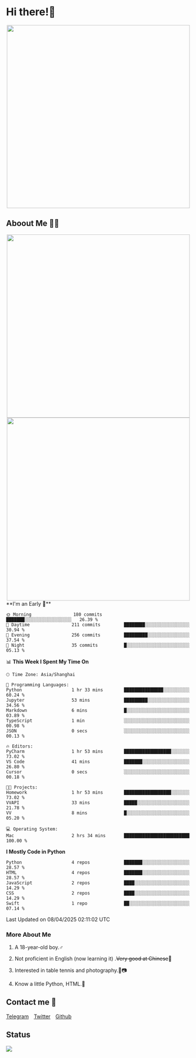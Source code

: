 # Hi there!🎉

<div align=center><img src="https://count.getloli.com/get/@Cicada000?theme=moebooru" width=500px></div>

## Aboout Me 👀💦

<div align=center>
<img src="https://github-readme-stats.vercel.app/api?username=Cicada000&show_icons=true&theme=tokyonight" width=500px>
<br>
<img src="https://github-readme-stats.vercel.app/api/top-langs/?username=Cicada000&show_icons=true&theme=tokyonight&layout=compact" width=500px>
</div>
<!--START_SECTION:waka-->
**I'm an Early 🐤** 

```text
🌞 Morning                180 commits         ███████░░░░░░░░░░░░░░░░░░   26.39 % 
🌆 Daytime                211 commits         ████████░░░░░░░░░░░░░░░░░   30.94 % 
🌃 Evening                256 commits         █████████░░░░░░░░░░░░░░░░   37.54 % 
🌙 Night                  35 commits          █░░░░░░░░░░░░░░░░░░░░░░░░   05.13 % 
```


📊 **This Week I Spent My Time On** 

```text
🕑︎ Time Zone: Asia/Shanghai

💬 Programming Languages: 
Python                   1 hr 33 mins        ███████████████░░░░░░░░░░   60.24 % 
Jupyter                  53 mins             █████████░░░░░░░░░░░░░░░░   34.56 % 
Markdown                 6 mins              █░░░░░░░░░░░░░░░░░░░░░░░░   03.89 % 
TypeScript               1 min               ░░░░░░░░░░░░░░░░░░░░░░░░░   00.98 % 
JSON                     0 secs              ░░░░░░░░░░░░░░░░░░░░░░░░░   00.13 % 

🔥 Editors: 
PyCharm                  1 hr 53 mins        ██████████████████░░░░░░░   73.02 % 
VS Code                  41 mins             ███████░░░░░░░░░░░░░░░░░░   26.80 % 
Cursor                   0 secs              ░░░░░░░░░░░░░░░░░░░░░░░░░   00.18 % 

🐱‍💻 Projects: 
Homework                 1 hr 53 mins        ██████████████████░░░░░░░   73.02 % 
VVAPI                    33 mins             █████░░░░░░░░░░░░░░░░░░░░   21.78 % 
VV                       8 mins              █░░░░░░░░░░░░░░░░░░░░░░░░   05.20 % 

💻 Operating System: 
Mac                      2 hrs 34 mins       █████████████████████████   100.00 % 
```

**I Mostly Code in Python** 

```text
Python                   4 repos             ███████░░░░░░░░░░░░░░░░░░   28.57 % 
HTML                     4 repos             ███████░░░░░░░░░░░░░░░░░░   28.57 % 
JavaScript               2 repos             ████░░░░░░░░░░░░░░░░░░░░░   14.29 % 
CSS                      2 repos             ████░░░░░░░░░░░░░░░░░░░░░   14.29 % 
Swift                    1 repo              ██░░░░░░░░░░░░░░░░░░░░░░░   07.14 % 
```




 Last Updated on 08/04/2025 02:11:02 UTC
<!--END_SECTION:waka-->

### More About Me

1. A 18-year-old boy.♂

2. Not proficient in English (now learning it) .~~Very good at Chinese~~🤣

3. Interested in table tennis and photography.🏓📷

4. Know a little Python, HTML.🐍


## Contact me 💬

[Telegram](https://t.me/CicadaLYW)&emsp;[Twitter](https://twitter.com/Cicada0001)&emsp;[Github](https://github.com/Cicada000)

## Status
<img src="https://weather-icon.journeyad.repl.co/@hangzhou?v=1" align="left">







